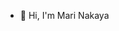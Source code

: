 - 👋 Hi, I'm Mari Nakaya

<!---
digimaric/digimaric is a ✨ special ✨ repository because its `README.md` (this file) appears on your GitHub profile.
You can click the Preview link to take a look at your changes.
--->
